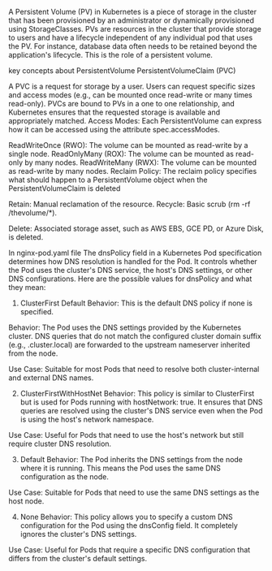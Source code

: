 A Persistent Volume (PV) in Kubernetes is a piece of storage in the cluster that has been provisioned by an administrator or dynamically provisioned using StorageClasses. PVs are resources in the cluster that provide storage to users and have a lifecycle independent of any individual pod that uses the PV. For instance, database data often needs to be retained beyond the application's lifecycle. This is the role of a persistent volume.

key concepts about PersistentVolume
PersistentVolumeClaim (PVC)

A PVC is a request for storage by a user.
Users can request specific sizes and access modes (e.g., can be mounted once read-write or many times read-only).
PVCs are bound to PVs in a one to one relationship, and Kubernetes ensures that the requested storage is available and appropriately matched.
Access Modes: Each PersistentVolume can express how it can be accessed using the attribute spec.accessModes.

ReadWriteOnce (RWO): The volume can be mounted as read-write by a single node.
ReadOnlyMany (ROX): The volume can be mounted as read-only by many nodes.
ReadWriteMany (RWX): The volume can be mounted as read-write by many nodes.
Reclaim Policy: The reclaim policy specifies what should happen to a PersistentVolume object when the PersistentVolumeClaim is deleted

Retain: Manual reclamation of the resource.
Recycle: Basic scrub (rm -rf /thevolume/*).

Delete: Associated storage asset, such as AWS EBS, GCE PD, or Azure Disk, is deleted.

In nginx-pod.yaml file
The dnsPolicy field in a Kubernetes Pod specification determines how DNS resolution is handled for the Pod. It controls whether the Pod uses the cluster's DNS service, the host's DNS settings, or other DNS configurations. Here are the possible values for dnsPolicy and what they mean:

1. ClusterFirst
Default Behavior: This is the default DNS policy if none is specified.

Behavior: The Pod uses the DNS settings provided by the Kubernetes cluster. DNS queries that do not match the configured cluster domain suffix (e.g., .cluster.local) are forwarded to the upstream nameserver inherited from the node.

Use Case: Suitable for most Pods that need to resolve both cluster-internal and external DNS names.

2. ClusterFirstWithHostNet
Behavior: This policy is similar to ClusterFirst but is used for Pods running with hostNetwork: true. It ensures that DNS queries are resolved using the cluster's DNS service even when the Pod is using the host's network namespace.

Use Case: Useful for Pods that need to use the host's network but still require cluster DNS resolution.

3. Default
Behavior: The Pod inherits the DNS settings from the node where it is running. This means the Pod uses the same DNS configuration as the node.

Use Case: Suitable for Pods that need to use the same DNS settings as the host node.

4. None
Behavior: This policy allows you to specify a custom DNS configuration for the Pod using the dnsConfig field. It completely ignores the cluster's DNS settings.

Use Case: Useful for Pods that require a specific DNS configuration that differs from the cluster's default settings.
